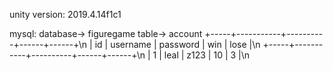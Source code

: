 unity version: 2019.4.14f1c1

mysql: 
database-> figuregame
table-> account
+-----+-----------+----------+------+------+\n
| id  | username  | password | win  | lose |\n
+-----+-----------+----------+------+------+\n
|   1 | leal      | z123     |   10 |    3 |\n